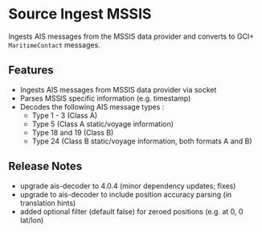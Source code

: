 # Source Ingest MSSIS

Ingests AIS messages from the MSSIS data provider and converts to GCI+ `MaritimeContact` messages.

## Features

- Ingests AIS messages from MSSIS data provider via socket
- Parses MSSIS specific information (e.g. timestamp)
- Decodes the following AIS message types :
  - Type 1 - 3 (Class A)
  - Type 5 (Class A static/voyage information)
  - Type 18 and 19 (Class B)
  - Type 24 (Class B static/voyage information, both formats A and B)

## Release Notes

- upgrade ais-decoder to 4.0.4 (minor dependency updates; fixes)
- upgrade to ais-decoder to include position accuracy parsing (in translation hints)
- added optional filter (default false) for zeroed positions (e.g. at 0, 0 lat/lon)

 
 